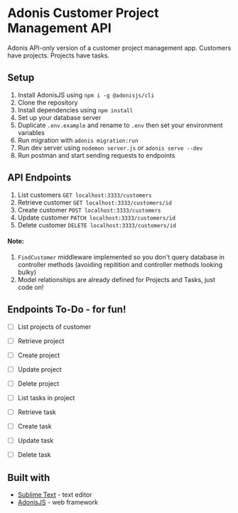 # Adonis Customer Project Management API

Adonis API-only version of a customer project management app.
Customers have projects. Projects have tasks.

## Setup
1. Install AdonisJS using `npm i -g @adonisjs/cli`
2. Clone the repository 
3. Install dependencies using `npm install`
4. Set up your database server
5. Duplicate `.env.example` and rename to `.env` then set your environment variables
6. Run migration with `adonis migration:run`  
7. Run dev server using `nodemon server.js` or `adonis serve --dev`
8. Run postman and start sending requests to endpoints

## API Endpoints
1. List customers
`GET localhost:3333/customers`
2. Retrieve customer
`GET localhost:3333/customers/id`
3. Create customer
`POST localhost:3333/customers`
4. Update customer
`PATCH localhost:3333/customers/id`
5. Delete customer
`DELETE localhost:3333/customers/id`

#### Note:
1. `FindCustomer` middleware implemented so you don't query database in controller methods (avoiding repitition and controller methods looking bulky)
2. Model relationships are already defined for Projects and Tasks, just code on!

## Endpoints To-Do  - for fun!
- [ ] List projects of customer
- [ ] Retrieve project
- [ ] Create project
- [ ] Update project
- [ ] Delete project
- [ ] List tasks in project
- [ ] Retrieve task
- [ ] Create task
- [ ] Update task
- [ ] Delete task


## Built with
 - [Sublime Text](https://www.sublimetext.com) - text editor
 - [AdonisJS](https://www.adonisjs.com) - web framework
